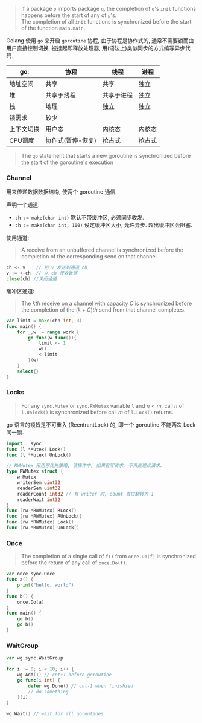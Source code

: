 >If a package `p` imports package `q`, the completion of `q`'s `init` functions
> happens before the start of any of `p`'s.  
> The completion of all `init` functions is synchronized before the start of 
> the function `main.main`.

Golang 使用 `go` 来开启 `goroutine` 协程, 由于协程是协作式的, 通常不需要锁而由用户直接控制切换, 被挂起即释放处理器, 用(语法上)类似同步的方式编写异步代码. 

|   go:         | 协程              | 线程       | 进程   |
| ---------- | ----------------- | ---------- | ------ |
| 地址空间   | 共享              | 共享       | 独立   |
| 堆         | 共享于线程        | 共享于进程 | 独立   |
| 栈         | 地理              | 独立       | 独立   |
| 锁需求     | 较少                  |            |        |
| 上下文切换 | 用户态            | 内核态     | 内核态 |
| CPU调度    | 协作式(暂停-恢复) | 抢占式     | 抢占式 |

> The `go` statement that starts a new goroutine is synchronized before 
> the start of the goroutine's execution

### Channel

用来传递数据数据结构, 使两个 goroutine 通信.

声明一个通道: 
- `ch := make(chan int)` 默认不带缓冲区, 必须同步收发.
- `ch := make(chan int, 100)` 设定缓冲区大小, 允许异步. 超出缓冲区会阻塞.

使用通道:

> A receive from an unbuffered channel is synchronized before the completion 
> of the corresponding send on that channel.

```go
ch <- v    // 把 v 发送到通道 ch
v := <-ch  // 从 ch 接收数据
close(ch) //关闭通道
```

缓冲区通道:

> The $kth$ receive on a channel with capacity $C$ is synchronized before 
> the completion of the $(k+C)th$ send from that channel completes.

```go
var limit = make(chn int, 3)
func main() {
	for _,w := range work {
		go func(w func()){
			limit <- 1
			w()
			<-limit
		}(w)
	}
	select{}
}
```

### Locks

> For any `sync.Mutex` or `sync.RWMutex` variable `l` and $n<m$, 
> call _n_ of `l.Unlock()` is synchronized before call _m_ of `l.Lock()` returns.

go 语言的锁皆是不可重入 (ReentrantLock) 的, 即一个 goroutine 不能两次 Lock 同一锁.

```go
import . sync
func (l *Mutex) Lock()
func (l *Mutex) UnLock()

// RWMutex 采用写优先策略, 读操作中, 如果有写请求, 不再处理读请求.
type RWMutex struct {
	w Mutex
	writerSem uint32
	readerSem uint32
	readerCount int32 // 有 writer 时, count 首位翻转为 1
	readerWait int32
}
func (rw *RWMutex) RLock()
func (rw *RWMutex) RUnLock()
func (rw *RWMutex) Lock()
func (rw *RWMutex) UnLock()
```

### Once

> The completion of a single call of `f()` from `once.Do(f)` is 
> synchronized before the return of any call of `once.Do(f)`.

```go
var once sync.Once
func a() {
	print("hello, world")
}
func b() {
	once.Do(a)
}
func main() {
	go b()
	go b()
}
```

### WaitGroup

```go
var wg sync.WaitGroup

for i := 0; i < 10; i++ {
    wg.Add(1) // cnt+1 before goroutine
    go func(i int) {
        defer wg.Done() // cnt-1 when finishied
        // do something
    }(i)
}

wg.Wait() // wait for all goroutines
```